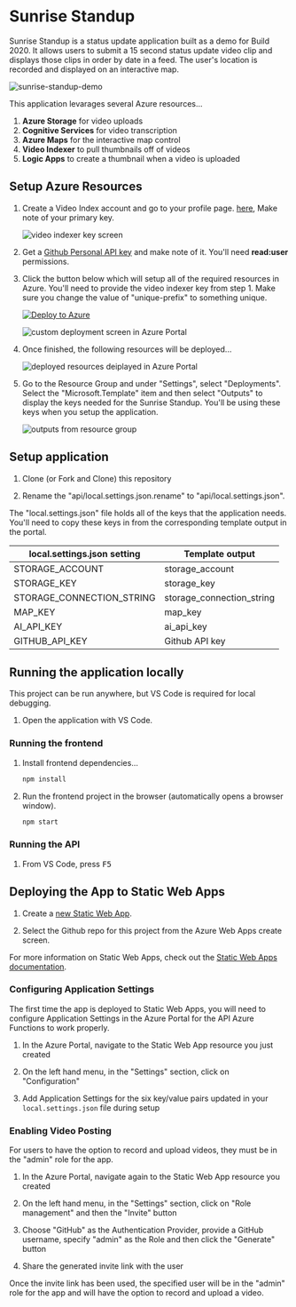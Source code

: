 # Sunrise Standup

Sunrise Standup is a status update application built as a demo for Build 2020. It allows users to submit a 15 second status update video clip and displays those clips in order by date in a feed. The user's location is recorded and displayed on an interactive map.

![sunrise-standup-demo](sunrise.png)

This application levarages several Azure resources...

1. **Azure Storage** for video uploads
1. **Cognitive Services** for video transcription
1. **Azure Maps** for the interactive map control
1. **Video Indexer** to pull thumbnails off of videos
1. **Logic Apps** to create a thumbnail when a video is uploaded

## Setup Azure Resources

1. Create a Video Index account and go to your profile page. [here](https://api-portal.videoindexer.ai/), Make note of your primary key.

   ![video indexer key screen](images/video-indexer.png)

1. Get a [Github Personal API key](https://github.com/settings/tokens) and make note of it. You'll need **read:user** permissions.

1. Click the button below which will setup all of the required resources in Azure. You'll need to provide the video indexer key from step 1. Make sure you change the value of "unique-prefix" to something unique.

   [![Deploy to Azure](https://aka.ms/deploytoazurebutton)](https://portal.azure.com/#create/Microsoft.Template/uri/https%3A%2F%2Fraw.githubusercontent.com%2Fsunrise-standup%2Fsunrise-standup%2Fmaster%2Fazuredeploy.json)

   ![custom deployment screen in Azure Portal](images/custom-deployment.png)

1. Once finished, the following resources will be deployed...

   ![deployed resources deiplayed in Azure Portal](images/deployed-resources.png)

1. Go to the Resource Group and under "Settings", select "Deployments". Select the "Microsoft.Template" item and then select "Outputs" to display the keys needed for the Sunrise Standup. You'll be using these keys when you setup the application.

   ![outputs from resource group](images/outputs.png)

## Setup application

1. Clone (or Fork and Clone) this repository

1. Rename the "api/local.settings.json.rename" to "api/local.settings.json".

The "local.settings.json" file holds all of the keys that the application needs. You'll need to copy these keys in from the corresponding template output in the portal.

| local.settings.json setting | Template output           |
| --------------------------- | ------------------------- |
| STORAGE_ACCOUNT             | storage_account           |
| STORAGE_KEY                 | storage_key               |
| STORAGE_CONNECTION_STRING   | storage_connection_string |
| MAP_KEY                     | map_key                   |
| AI_API_KEY                  | ai_api_key                |
| GITHUB_API_KEY              | Github API key            |

## Running the application locally

This project can be run anywhere, but VS Code is required for local debugging.

1. Open the application with VS Code.

### Running the frontend

1. Install frontend dependencies...

   ```bash
   npm install
   ```

1. Run the frontend project in the browser (automatically opens a browser window).

   ```bash
   npm start
   ```

### Running the API

1. From VS Code, press <kbd>F5</kbd>

## Deploying the App to Static Web Apps

1. Create a [new Static Web App](https://portal.azure.com/#create/Microsoft.StaticApp).

1. Select the Github repo for this project from the Azure Web Apps create screen.

For more information on Static Web Apps, check out the [Static Web Apps documentation](https://aka.ms/swadocs).

### Configuring Application Settings

The first time the app is deployed to Static Web Apps, you will need to configure Application Settings in the Azure Portal for the API Azure Functions to work properly.

1. In the Azure Portal, navigate to the Static Web App resource you just created

1. On the left hand menu, in the "Settings" section, click on "Configuration"

1. Add Application Settings for the six key/value pairs updated in your `local.settings.json` file during setup

### Enabling Video Posting

For users to have the option to record and upload videos, they must be in the "admin" role for the app.

1. In the Azure Portal, navigate again to the Static Web App resource you created

1. On the left hand menu, in the "Settings" section, click on "Role management" and then the "Invite" button

1. Choose "GitHub" as the Authentication Provider, provide a GitHub username, specify "admin" as the Role and then click the "Generate" button

1. Share the generated invite link with the user

Once the invite link has been used, the specified user will be in the "admin" role for the app and will have the option to record and upload a video.
